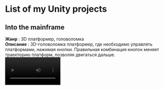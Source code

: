 # List of my Unity projects
## Into the mainframe
<b>Жанр</b> : 3D платформер, головоломка<br>
<b>Описание</b> : 3D-головоломка платформер, где необходимо управлять платформами, нажимая кнопки. Правильная комбинация кнопок меняет траекторию платформ, позволяя двигаться дальше.<br>
<video src='https://github.com/user-attachments/assets/fb5ff889-cd30-4e69-9e6f-c5bac73c891e' width=180/> <br>
<b>by Junk Style</b>
